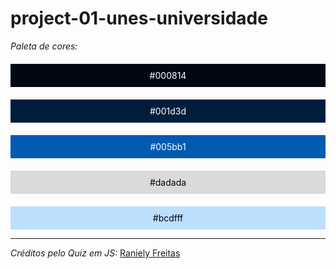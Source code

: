 # project-01-unes-universidade


  *Paleta de cores:*

<div style="background-color:#000814; text-align:center; vertical-align: middle; padding:10px 0; margin-top:20px">
<font color="#fff">#000814</font>
</div>

<div style="background-color:#001d3d; text-align:center; vertical-align: middle; padding:10px 0; margin-top:20px">
<font color="#fff">#001d3d</font>
</div>

<div style="background-color:#005bb1; text-align:center; vertical-align: middle; padding:10px 0; margin-top:20px">
<font color="#fff">#005bb1</font>
</div>

<div style="background-color:#dadada; text-align:center; vertical-align: middle; padding:10px 0; margin-top:20px">
<font color="#000">#dadada</font>
</div>

<div style="background-color:#bcdfff; text-align:center; vertical-align: middle; padding:10px 0; margin-top:20px">
<font color="#000">#bcdfff</font>
</div>

---

*Créditos pelo Quiz em JS:*
<a href="https://github.com/RanielyFreitas">Raniely Freitas</a>